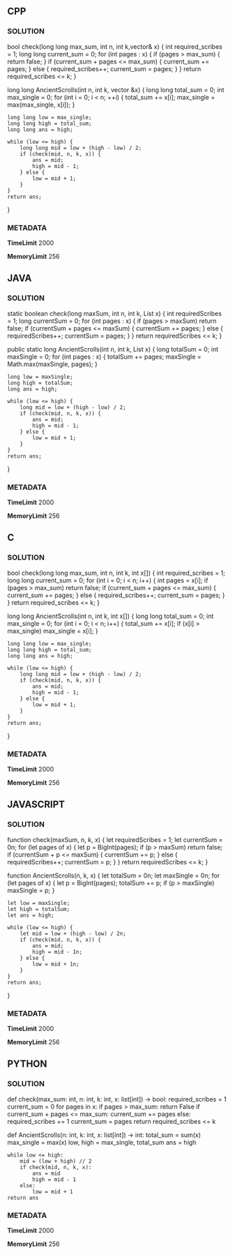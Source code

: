 ## CPP

### SOLUTION

bool check(long long max_sum, int n, int k,vector<int>& x) {
    int required_scribes = 1;
    long long current_sum = 0;
    for (int pages : x) {
        if (pages > max_sum) { 
            return false;
        }
        if (current_sum + pages <= max_sum) {
            current_sum += pages;
        } else {
            required_scribes++;
            current_sum = pages;
        }
    }
    return required_scribes <= k;
}

long long AncientScrolls(int n, int k, vector<int> &x) {
    long long total_sum = 0;
    int max_single = 0;
    for (int i = 0; i < n; ++i) {
        total_sum += x[i];
        max_single = max(max_single, x[i]);
    }

    long long low = max_single; 
    long long high = total_sum;
    long long ans = high;

    while (low <= high) {
        long long mid = low + (high - low) / 2;
        if (check(mid, n, k, x)) {
            ans = mid;
            high = mid - 1;
        } else {
            low = mid + 1;
        }
    }
    return ans;
}



### METADATA

**TimeLimit**
2000

**MemoryLimit**
256

## JAVA

### SOLUTION

static boolean check(long maxSum, int n, int k, List<Integer> x) {
    int requiredScribes = 1;
    long currentSum = 0;
    for (int pages : x) {
        if (pages > maxSum) return false;
        if (currentSum + pages <= maxSum) {
            currentSum += pages;
        } else {
            requiredScribes++;
            currentSum = pages;
        }
    }
    return requiredScribes <= k;
}

public static long AncientScrolls(int n, int k, List<Integer> x) {
    long totalSum = 0;
    int maxSingle = 0;
    for (int pages : x) {
        totalSum += pages;
        maxSingle = Math.max(maxSingle, pages);
    }

    long low = maxSingle;
    long high = totalSum;
    long ans = high;

    while (low <= high) {
        long mid = low + (high - low) / 2;
        if (check(mid, n, k, x)) {
            ans = mid;
            high = mid - 1;
        } else {
            low = mid + 1;
        }
    }
    return ans;
}


### METADATA

**TimeLimit**
2000

**MemoryLimit**
256

## C

### SOLUTION


bool check(long long max_sum, int n, int k, int x[]) {
    int required_scribes = 1;
    long long current_sum = 0;
    for (int i = 0; i < n; i++) {
        int pages = x[i];
        if (pages > max_sum) return false;
        if (current_sum + pages <= max_sum) {
            current_sum += pages;
        } else {
            required_scribes++;
            current_sum = pages;
        }
    }
    return required_scribes <= k;
}

long long AncientScrolls(int n, int k, int x[]) {
    long long total_sum = 0;
    int max_single = 0;
    for (int i = 0; i < n; i++) {
        total_sum += x[i];
        if (x[i] > max_single) max_single = x[i];
    }

    long long low = max_single;
    long long high = total_sum;
    long long ans = high;

    while (low <= high) {
        long long mid = low + (high - low) / 2;
        if (check(mid, n, k, x)) {
            ans = mid;
            high = mid - 1;
        } else {
            low = mid + 1;
        }
    }
    return ans;
}

### METADATA

**TimeLimit**
2000

**MemoryLimit**
256

## JAVASCRIPT

### SOLUTION

function check(maxSum, n, k, x) {
    let requiredScribes = 1;
    let currentSum = 0n;
    for (let pages of x) {
        let p = BigInt(pages);
        if (p > maxSum) return false;
        if (currentSum + p <= maxSum) {
            currentSum += p;
        } else {
            requiredScribes++;
            currentSum = p;
        }
    }
    return requiredScribes <= k;
}

function AncientScrolls(n, k, x) {
    let totalSum = 0n;
    let maxSingle = 0n;
    for (let pages of x) {
        let p = BigInt(pages);
        totalSum += p;
        if (p > maxSingle) maxSingle = p;
    }

    let low = maxSingle;
    let high = totalSum;
    let ans = high;

    while (low <= high) {
        let mid = low + (high - low) / 2n;
        if (check(mid, n, k, x)) {
            ans = mid;
            high = mid - 1n;
        } else {
            low = mid + 1n;
        }
    }
    return ans;
}

### METADATA

**TimeLimit**
2000

**MemoryLimit**
256

## PYTHON

### SOLUTION

def check(max_sum: int, n: int, k: int, x: list[int]) -> bool:
    required_scribes = 1
    current_sum = 0
    for pages in x:
        if pages > max_sum:
            return False
        if current_sum + pages <= max_sum:
            current_sum += pages
        else:
            required_scribes += 1
            current_sum = pages
    return required_scribes <= k


def AncientScrolls(n: int, k: int, x: list[int]) -> int:
    total_sum = sum(x)
    max_single = max(x)
    low, high = max_single, total_sum
    ans = high

    while low <= high:
        mid = (low + high) // 2
        if check(mid, n, k, x):
            ans = mid
            high = mid - 1
        else:
            low = mid + 1
    return ans

### METADATA

**TimeLimit**
2000

**MemoryLimit**
256
